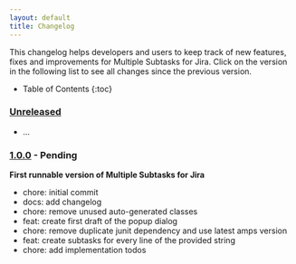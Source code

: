 ```yaml
---
layout: default
title: Changelog
---
```


This changelog helps developers and users to keep track of new features, fixes and improvements for Multiple Subtasks for Jira.
Click on the version in the following list to see all changes since the previous version.

* Table of Contents
{:toc}

### [Unreleased]

* ...

### [1.0.0] - Pending

**First runnable version of Multiple Subtasks for Jira**

* chore: initial commit
* docs: add changelog
* chore: remove unused auto-generated classes
* feat: create first draft of the popup dialog
* chore: remove duplicate junit dependency and use latest amps version
* feat: create subtasks for every line of the provided string
* chore: add implementation todos 

[Unreleased]: https://github.com/codescape/jira-multiple-subtasks/compare/1.0.0...HEAD
[1.0.0]: https://github.com/codescape/jira-multiple-subtasks/tree/1.0.0
